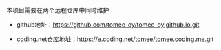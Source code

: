 本项目需要在两个远程仓库中同时维护

- github地址：https://github.com/tomee-oy/tomee-oy.github.io.git

- coding.net仓库地址：https://e.coding.net/tomee/tomee.coding.me.git